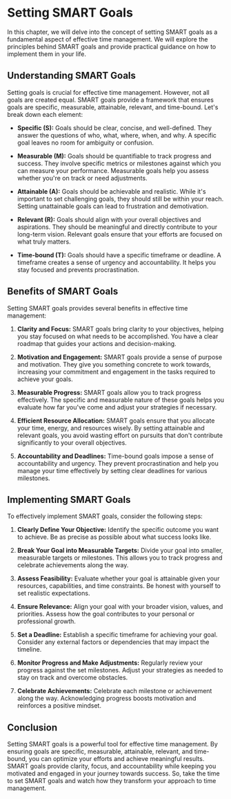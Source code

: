 Setting SMART Goals
============================

In this chapter, we will delve into the concept of setting SMART goals as a fundamental aspect of effective time management. We will explore the principles behind SMART goals and provide practical guidance on how to implement them in your life.

**Understanding SMART Goals**
-----------------------------

Setting goals is crucial for effective time management. However, not all goals are created equal. SMART goals provide a framework that ensures goals are specific, measurable, attainable, relevant, and time-bound. Let's break down each element:

* **Specific (S):** Goals should be clear, concise, and well-defined. They answer the questions of who, what, where, when, and why. A specific goal leaves no room for ambiguity or confusion.

* **Measurable (M):** Goals should be quantifiable to track progress and success. They involve specific metrics or milestones against which you can measure your performance. Measurable goals help you assess whether you're on track or need adjustments.

* **Attainable (A):** Goals should be achievable and realistic. While it's important to set challenging goals, they should still be within your reach. Setting unattainable goals can lead to frustration and demotivation.

* **Relevant (R):** Goals should align with your overall objectives and aspirations. They should be meaningful and directly contribute to your long-term vision. Relevant goals ensure that your efforts are focused on what truly matters.

* **Time-bound (T):** Goals should have a specific timeframe or deadline. A timeframe creates a sense of urgency and accountability. It helps you stay focused and prevents procrastination.

**Benefits of SMART Goals**
---------------------------

Setting SMART goals provides several benefits in effective time management:

1. **Clarity and Focus:** SMART goals bring clarity to your objectives, helping you stay focused on what needs to be accomplished. You have a clear roadmap that guides your actions and decision-making.

2. **Motivation and Engagement:** SMART goals provide a sense of purpose and motivation. They give you something concrete to work towards, increasing your commitment and engagement in the tasks required to achieve your goals.

3. **Measurable Progress:** SMART goals allow you to track progress effectively. The specific and measurable nature of these goals helps you evaluate how far you've come and adjust your strategies if necessary.

4. **Efficient Resource Allocation:** SMART goals ensure that you allocate your time, energy, and resources wisely. By setting attainable and relevant goals, you avoid wasting effort on pursuits that don't contribute significantly to your overall objectives.

5. **Accountability and Deadlines:** Time-bound goals impose a sense of accountability and urgency. They prevent procrastination and help you manage your time effectively by setting clear deadlines for various milestones.

**Implementing SMART Goals**
----------------------------

To effectively implement SMART goals, consider the following steps:

1. **Clearly Define Your Objective:** Identify the specific outcome you want to achieve. Be as precise as possible about what success looks like.

2. **Break Your Goal into Measurable Targets:** Divide your goal into smaller, measurable targets or milestones. This allows you to track progress and celebrate achievements along the way.

3. **Assess Feasibility:** Evaluate whether your goal is attainable given your resources, capabilities, and time constraints. Be honest with yourself to set realistic expectations.

4. **Ensure Relevance:** Align your goal with your broader vision, values, and priorities. Assess how the goal contributes to your personal or professional growth.

5. **Set a Deadline:** Establish a specific timeframe for achieving your goal. Consider any external factors or dependencies that may impact the timeline.

6. **Monitor Progress and Make Adjustments:** Regularly review your progress against the set milestones. Adjust your strategies as needed to stay on track and overcome obstacles.

7. **Celebrate Achievements:** Celebrate each milestone or achievement along the way. Acknowledging progress boosts motivation and reinforces a positive mindset.

**Conclusion**
--------------

Setting SMART goals is a powerful tool for effective time management. By ensuring goals are specific, measurable, attainable, relevant, and time-bound, you can optimize your efforts and achieve meaningful results. SMART goals provide clarity, focus, and accountability while keeping you motivated and engaged in your journey towards success. So, take the time to set SMART goals and watch how they transform your approach to time management.
